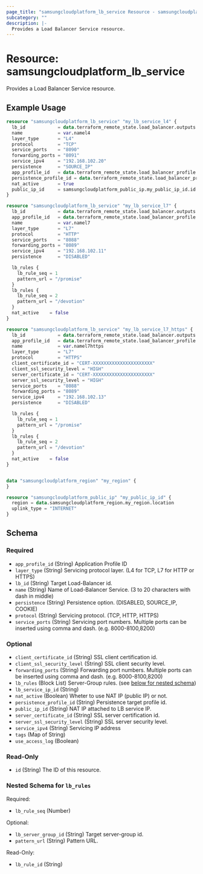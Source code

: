 ```yaml
---
page_title: "samsungcloudplatform_lb_service Resource - samsungcloudplatform"
subcategory: ""
description: |-
  Provides a Load Balancer Service resource.
---
```


# Resource: samsungcloudplatform_lb_service

Provides a Load Balancer Service resource.


## Example Usage

```terraform
resource "samsungcloudplatform_lb_service" "my_lb_service_l4" {
  lb_id            = data.terraform_remote_state.load_balancer.outputs.id
  name             = var.namel4
  layer_type       = "L4"
  protocol         = "TCP"
  service_ports    = "8090"
  forwarding_ports = "8091"
  service_ipv4     = "192.168.102.20"
  persistence      = "SOURCE_IP"
  app_profile_id   = data.terraform_remote_state.load_balancer_profile.outputs.id
  persistence_profile_id = data.terraform_remote_state.load_balancer_profile.outputs.persistence_id
  nat_active       = true
  public_ip_id     = samsungcloudplatform_public_ip.my_public_ip_id.id
}

resource "samsungcloudplatform_lb_service" "my_lb_service_l7" {
  lb_id            = data.terraform_remote_state.load_balancer.outputs.id
  app_profile_id   = data.terraform_remote_state.load_balancer_profile.outputs.id
  name             = var.namel7
  layer_type       = "L7"
  protocol         = "HTTP"
  service_ports    = "8088"
  forwarding_ports = "8089"
  service_ipv4     = "192.168.102.11"
  persistence      = "DISABLED"

  lb_rules {
    lb_rule_seq = 1
    pattern_url = "/promise"
  }
  lb_rules {
    lb_rule_seq = 2
    pattern_url = "/devotion"
  }
  nat_active    = false
}

resource "samsungcloudplatform_lb_service" "my_lb_service_l7_https" {
  lb_id            = data.terraform_remote_state.load_balancer.outputs.id
  app_profile_id   = data.terraform_remote_state.load_balancer_profile.outputs.id
  name             = var.namel7https
  layer_type       = "L7"
  protocol         = "HTTPS"
  client_certificate_id = "CERT-XXXXXXXXXXXXXXXXXXXXXX"
  client_ssl_security_level = "HIGH"
  server_certificate_id = "CERT-XXXXXXXXXXXXXXXXXXXXXX"
  server_ssl_security_level = "HIGH"
  service_ports    = "8088"
  forwarding_ports = "8089"
  service_ipv4     = "192.168.102.13"
  persistence      = "DISABLED"

  lb_rules {
    lb_rule_seq = 1
    pattern_url = "/promise"
  }
  lb_rules {
    lb_rule_seq = 2
    pattern_url = "/devotion"
  }
  nat_active    = false
}


data "samsungcloudplatform_region" "my_region" {
}

resource "samsungcloudplatform_public_ip" "my_public_ip_id" {
  region = data.samsungcloudplatform_region.my_region.location
  uplink_type = "INTERNET"
}
```

<!-- schema generated by tfplugindocs -->
## Schema

### Required

- `app_profile_id` (String) Application Profile ID
- `layer_type` (String) Servicing protocol layer. (L4 for TCP, L7 for HTTP or HTTPS)
- `lb_id` (String) Target Load-Balancer id.
- `name` (String) Name of Load-Balancer Service. (3 to 20 characters with dash in middle)
- `persistence` (String) Persistence option. (DISABLED, SOURCE_IP, COOKIE)
- `protocol` (String) Servicing protocol. (TCP, HTTP, HTTPS)
- `service_ports` (String) Servicing port numbers. Multiple ports can be inserted using comma and dash. (e.g. 8000-8100,8200)

### Optional

- `client_certificate_id` (String) SSL client certification id.
- `client_ssl_security_level` (String) SSL client security level.
- `forwarding_ports` (String) Forwarding port numbers. Multiple ports can be inserted using comma and dash. (e.g. 8000-8100,8200)
- `lb_rules` (Block List) Server-Group rules. (see [below for nested schema](#nestedblock--lb_rules))
- `lb_service_ip_id` (String)
- `nat_active` (Boolean) Wheter to use NAT IP (public IP) or not.
- `persistence_profile_id` (String) Persistence target profile id.
- `public_ip_id` (String) NAT IP attached to LB service IP.
- `server_certificate_id` (String) SSL server certification id.
- `server_ssl_security_level` (String) SSL server security level.
- `service_ipv4` (String) Servicing IP address
- `tags` (Map of String)
- `use_access_log` (Boolean)

### Read-Only

- `id` (String) The ID of this resource.

<a id="nestedblock--lb_rules"></a>
### Nested Schema for `lb_rules`

Required:

- `lb_rule_seq` (Number)

Optional:

- `lb_server_group_id` (String) Target server-group id.
- `pattern_url` (String) Pattern URL.

Read-Only:

- `lb_rule_id` (String)


